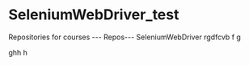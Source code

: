 # SeleniumWebDriver_test
Repositories for courses --- Repos--- SeleniumWebDriver
rgdfcvb
f
g

ghh
h
